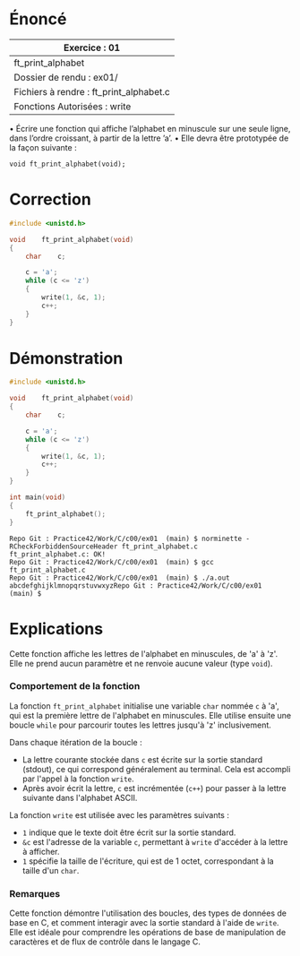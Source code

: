 # Énoncé

| Exercice : 01                           |
| --------------------------------------- |
| ft_print_alphabet                       |
| Dossier de rendu : ex01/                |
| Fichiers à rendre : ft_print_alphabet.c |
| Fonctions Autorisées : write            |
• Écrire une fonction qui affiche l’alphabet en minuscule sur une seule ligne, dans
l’ordre croissant, à partir de la lettre ’a’.
• Elle devra être prototypée de la façon suivante :
```
void ft_print_alphabet(void);
```
# Correction

```C
#include <unistd.h>

void	ft_print_alphabet(void)
{
	char	c;

	c = 'a';
	while (c <= 'z')
	{
		write(1, &c, 1);
		c++;
	}
}
```

# Démonstration

```C
#include <unistd.h>

void	ft_print_alphabet(void)
{
	char	c;

	c = 'a';
	while (c <= 'z')
	{
		write(1, &c, 1);
		c++;
	}
}

int	main(void)
{
	ft_print_alphabet();
}
```


```
Repo Git : Practice42/Work/C/c00/ex01  (main) $ norminette -RCheckForbiddenSourceHeader ft_print_alphabet.c 
ft_print_alphabet.c: OK!
Repo Git : Practice42/Work/C/c00/ex01  (main) $ gcc ft_print_alphabet.c 
Repo Git : Practice42/Work/C/c00/ex01  (main) $ ./a.out 
abcdefghijklmnopqrstuvwxyzRepo Git : Practice42/Work/C/c00/ex01  (main) $ 
```

# Explications

Cette fonction affiche les lettres de l'alphabet en minuscules, de 'a' à 'z'. Elle ne prend aucun paramètre et ne renvoie aucune valeur (type `void`).

### Comportement de la fonction

La fonction `ft_print_alphabet` initialise une variable `char` nommée `c` à 'a', qui est la première lettre de l'alphabet en minuscules. Elle utilise ensuite une boucle `while` pour parcourir toutes les lettres jusqu'à 'z' inclusivement.

Dans chaque itération de la boucle :

- La lettre courante stockée dans `c` est écrite sur la sortie standard (stdout), ce qui correspond généralement au terminal. Cela est accompli par l'appel à la fonction `write`.
- Après avoir écrit la lettre, `c` est incrémentée (`c++`) pour passer à la lettre suivante dans l'alphabet ASCII.

La fonction `write` est utilisée avec les paramètres suivants :

- `1` indique que le texte doit être écrit sur la sortie standard.
- `&c` est l'adresse de la variable `c`, permettant à `write` d'accéder à la lettre à afficher.
- `1` spécifie la taille de l'écriture, qui est de 1 octet, correspondant à la taille d'un `char`.

### Remarques

Cette fonction démontre l'utilisation des boucles, des types de données de base en C, et comment interagir avec la sortie standard à l'aide de `write`. Elle est idéale pour comprendre les opérations de base de manipulation de caractères et de flux de contrôle dans le langage C.